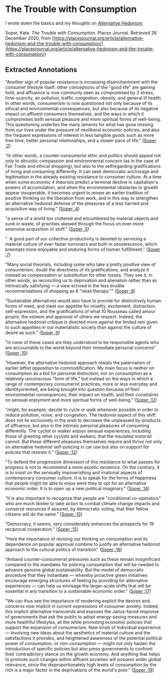 # The Trouble with Consumption

I wrote down the basics and my thoughts on [Alternative Hedonism](journal/Alternative%20Hedonism.md).

Soper, Kate. _The Trouble with Consumption_. Places Journal. Retrieved 26 December 2020, from [https://placesjournal.org/article/alternative-hedonism-and-the-trouble-with-consumption/](https://placesjournal.org/article/alternative-hedonism-and-the-trouble-with-consumption/)

## Extracted Annotations
"Another sign of popular resistance is increasing disenchantment with the consumer lifestyle itself: other conceptions of the "good life" are gaining hold, and affluence is now commonly seen as compromised by 3 stress, time-scarcity, air pollution, traffic congestion, obesity, and general ill health. In other words, consumerism is now questioned not only because of its ethical and environmental consequences, but also because of its negative impact on affluent consumers themselves, and the ways in which it compromises both sensual pleasure and more spiritual forms of well-being. This questioning underlies the many laments for what has gone missing from our lives under the pressure of neoliberal economic policies, and also the frequent expressions of interest in less tangible goods such as more free time, better personal relationships, and a slower pace of life." ([Soper :2](zotero://open-pdf/library/items/V2RG6BUK?page=2))

"In other words, a counter-consumerist ethic and politics should appeal not only to altruistic compassion and environmental concern (as in the case of Fair Trade and ethical shopping), but also to the selfregarding gratifications of living and consuming differently. It can seek democratic anchorage and legitimation in the already existing resistance to consumer culture. At a time when some economic 4 theorists predict a terminal decline in capitalism's powers of accumulation, and when the environmental obstacles to growth appear insuperable, it becomes urgent to renew an earlier tradition of positive thinking on the liberation from work, and in this way to strengthen an alternative hedonist defense of the pleasures of a less harried and acquisitive way of living." ([Soper :4](zotero://open-pdf/library/items/V2RG6BUK?page=4))

"a sense of a world too cluttered and encumbered by material objects and sunk in waste, of priorities skewed through the focus on ever-more extensive acquisition of stuff." ([Soper :5](zotero://open-pdf/library/items/V2RG6BUK?page=5))

". A good part of our collective productivity is devoted to servicing a material culture of ever-faster turnovers and built-in obsolescence, which preempts more enjoyable and enduring forms of human fulfillment." ([Soper :7](zotero://open-pdf/library/items/V2RG6BUK?page=7))

"Many social theorists, including some who take a pretty positive view of consumerism, doubt the directness of its gratifications, and analyze it instead as compensation or substitution for other losses. They see it, in other words, as reconciling us to deprivation and alienation rather than as intrinsically satisfying — a view echoed in the less erudite recommendations of shopping as 8 "retail therapy."" ([Soper :8](zotero://open-pdf/library/items/V2RG6BUK?page=8))

"Sustainable alternatives would also have to provide for distinctively human forms of need, and meet our appetite for novelty, excitement, distraction, self-expression, and the gratifications of what 10 Rousseau called amour propre, the esteem and approval of others we respect. Indeed, the alternative hedonist critique is directed more against the limited rein given to such appetites in our materialistic society than against the culture of desire as such." ([Soper :9](zotero://open-pdf/library/items/V2RG6BUK?page=9))

"in none of these cases are they understood to be responsible agents who are accountable to the world beyond their immediate personal concerns" ([Soper :10](zotero://open-pdf/library/items/V2RG6BUK?page=10))

"However, the alternative hedonist approach resists the paternalism of earlier leftist opposition to commodification. My main focus is neither on consumption as a bid for personal distinction, nor on consumption as a relatively unconscious "form of life," but instead on the ways in which a range of contemporary consumerist practices, more or less everyday and identityoriented, are being brought into question because of their environmental consequences, their impact on health, and their constraints on sensual enjoyment and more spiritual forms of well-being." ([Soper :12](zotero://open-pdf/library/items/V2RG6BUK?page=12))

"might, for example, decide to cycle or walk whenever possible in order to reduce pollution, noise, and congestion. The hedonist aspect of this shift does not lie exclusively in the wish to decrease the unpleasant by-products of affluence, but also in the intrinsic personal pleasures of consuming differently. The cyclist or walker enjoys sensual experiences, including those of greeting other cyclists and walkers, that the insulated motorist cannot. But these different pleasures themselves require and thrive not only on alternative hedonist self-policing in car use but also on support for policies that restrain it." ([Soper :12](zotero://open-pdf/library/items/V2RG6BUK?page=12))

"To defend the progressive dimension of this resistance to what passes for progress is not to recommend a more ascetic existence. On the contrary, it is to insist on the sensually impoverishing and irrational aspects of contemporary consumer culture. It is to speak for the forms of happiness that people might be able to enjoy were they to opt for an alternative economic order. It is to open up a new political imaginary." ([Soper :14](zotero://open-pdf/library/items/V2RG6BUK?page=14))

"It is also important to recognize that people are "conditional co-operators" who are much likelier to take action to combat climate change impacts and conserve resources if assured, by democratic voting, that their fellow citizens will do the same." ([Soper :15](zotero://open-pdf/library/items/V2RG6BUK?page=15))

"Democracy, it seems, very considerably enhances the prospects for 19 reciprocal cooperation." ([Soper :15](zotero://open-pdf/library/items/V2RG6BUK?page=15))

"Here the importance of revising our thinking on consumption and its dependence on popular approval combine to justify an alternative hedonist approach to the cultural politics of transition" ([Soper :16](zotero://open-pdf/library/items/V2RG6BUK?page=16))

"Antiand counter-consumerist pressures such as these remain insignificant compared to the mandates for policing consumption that will be needed to advance genuine global sustainability. But the model of democratic procedure that they instantiate — whereby proactive green initiatives encourage emerging structures of feeling by providing for alternative experiences — can help us envisage the larger-scale shifts that will be essential in any transition to a sustainable economic order." ([Soper :17](zotero://open-pdf/library/items/V2RG6BUK?page=17))

"We can thus see the importance of rendering explicit the desires and concerns now implicit in current expressions of consumer anxiety. Indeed, this implicit alternative transcends and exposes the Janus-faced response of governments that ask the public to adopt energy-saving measures and more healthful lifestyles, all the while promoting economic policies that support the expansion of consumerism. New kinds of individual experience — involving new ideas about the aesthetics of material culture and the satisfactions it provides, and heightened awareness of the potential political power of consumption, or non-consumption — might not only hasten the introduction of specific policies but also press governments to confront their contradictory stance on the growth economy. And anything that helps to promote such changes within affluent societies will possess wider global relevance, since the disproportionately high levels of consumption by the rich is a major factor in the deprivations of the world's poor." ([Soper :19](zotero://open-pdf/library/items/V2RG6BUK?page=19))